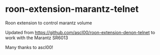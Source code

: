 # roon-extension-marantz-telnet
Roon extension to control marantz volume

Updated from https://github.com/ascl00/roon-extension-denon-telnet to work with the Marantz SR6013

Many thanks to ascl00!
